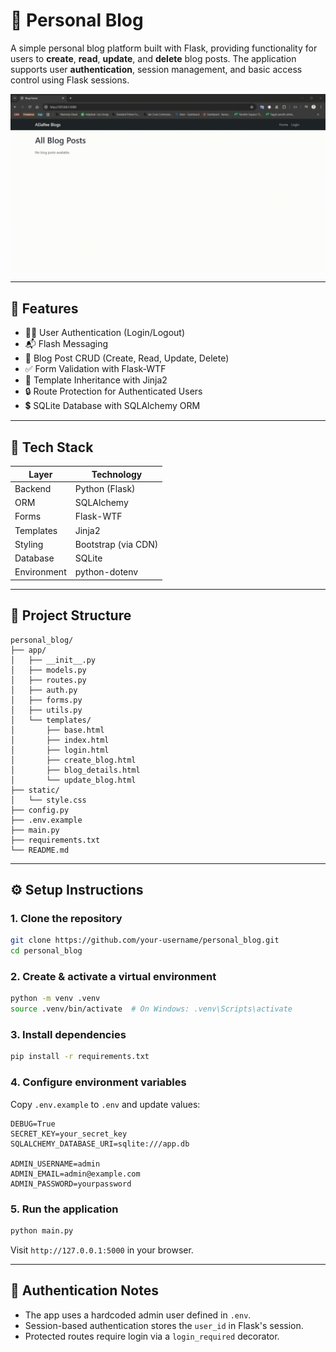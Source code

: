 # 📝 Personal Blog

A simple personal blog platform built with Flask, providing functionality for users to **create**, **read**, **update**, and **delete** blog posts. The application supports user **authentication**, session management, and basic access control using Flask sessions.

<a href="https://roadmap.sh/projects/personal-blog" target="_blank">
<img src="blog.gif" alt="Preview">
</a>

---

## 🚀 Features

* 🧑‍💻 User Authentication (Login/Logout)
* 📬 Flash Messaging
* 📜 Blog Post CRUD (Create, Read, Update, Delete)
* ✅ Form Validation with Flask-WTF
* 🧱 Template Inheritance with Jinja2
* 🔒 Route Protection for Authenticated Users
* 💲 SQLite Database with SQLAlchemy ORM

---

## 🧰 Tech Stack

| Layer       | Technology          |
| ----------- | ------------------- |
| Backend     | Python (Flask)      |
| ORM         | SQLAlchemy          |
| Forms       | Flask-WTF           |
| Templates   | Jinja2              |
| Styling     | Bootstrap (via CDN) |
| Database    | SQLite              |
| Environment | python-dotenv       |

---

## 📁 Project Structure

```
personal_blog/
├── app/
│   ├── __init__.py
│   ├── models.py
│   ├── routes.py
│   ├── auth.py
│   ├── forms.py
│   ├── utils.py
│   └── templates/
│       ├── base.html
│       ├── index.html
│       ├── login.html
│       ├── create_blog.html
│       ├── blog_details.html
│       └── update_blog.html
├── static/
│   └── style.css
├── config.py
├── .env.example
├── main.py
├── requirements.txt
└── README.md
```

---

## ⚙️ Setup Instructions

### 1. Clone the repository

```bash
git clone https://github.com/your-username/personal_blog.git
cd personal_blog
```

### 2. Create & activate a virtual environment

```bash
python -m venv .venv
source .venv/bin/activate  # On Windows: .venv\Scripts\activate
```

### 3. Install dependencies

```bash
pip install -r requirements.txt
```

### 4. Configure environment variables

Copy `.env.example` to `.env` and update values:

```env
DEBUG=True
SECRET_KEY=your_secret_key
SQLALCHEMY_DATABASE_URI=sqlite:///app.db

ADMIN_USERNAME=admin
ADMIN_EMAIL=admin@example.com
ADMIN_PASSWORD=yourpassword
```

### 5. Run the application

```bash
python main.py
```

Visit `http://127.0.0.1:5000` in your browser.

---

## 🔡 Authentication Notes

* The app uses a hardcoded admin user defined in `.env`.
* Session-based authentication stores the `user_id` in Flask's session.
* Protected routes require login via a `login_required` decorator.
